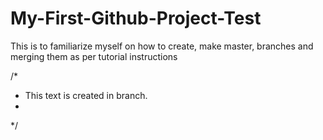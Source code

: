 # My-First-Github-Project-Test
This is to familiarize myself on how to create, make master, branches and merging them as per tutorial instructions

/*
* This text is created in branch.
*
*/
